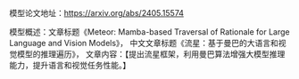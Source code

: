 模型论文地址：https://arxiv.org/abs/2405.15574

模型概述：文章标题《Meteor: Mamba-based Traversal of Rationale for Large Language and Vision Models》，
中文文章标题《流星：基于曼巴的大语言和视觉模型的推理遍历》，
文章内容：【提出流星框架，利用曼巴算法增强大模型推理能力，提升语言和视觉任务性能。】
